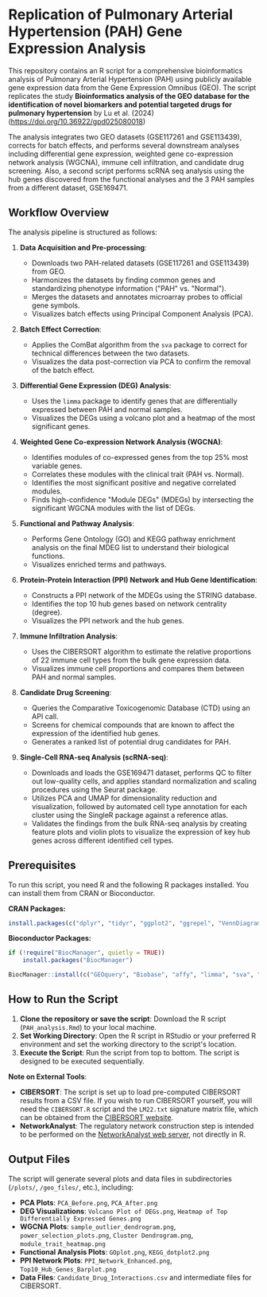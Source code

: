 # Replication of Pulmonary Arterial Hypertension (PAH) Gene Expression Analysis

This repository contains an R script for a comprehensive bioinformatics analysis of Pulmonary Arterial Hypertension (PAH) using publicly available gene expression data from the Gene Expression Omnibus (GEO). The script replicates the study **Bioinformatics analysis of the GEO database for the identification of novel biomarkers and potential targeted drugs for pulmonary hypertension** by Lu et al. (2024) (https://doi.org/10.36922/gpd025080018)

The analysis integrates two GEO datasets (GSE117261 and GSE113439), corrects for batch effects, and performs several downstream analyses including differential gene expression, weighted gene co-expression network analysis (WGCNA), immune cell infiltration, and candidate drug screening. Also, a second script performs scRNA seq analysis using the hub genes discovered from the functional analyses and the 3 PAH samples from a different dataset, GSE169471.

## Workflow Overview

The analysis pipeline is structured as follows:

1.  **Data Acquisition and Pre-processing**:
    *   Downloads two PAH-related datasets (GSE117261 and GSE113439) from GEO.
    *   Harmonizes the datasets by finding common genes and standardizing phenotype information ("PAH" vs. "Normal").
    *   Merges the datasets and annotates microarray probes to official gene symbols.
    *   Visualizes batch effects using Principal Component Analysis (PCA).

2.  **Batch Effect Correction**:
    *   Applies the ComBat algorithm from the `sva` package to correct for technical differences between the two datasets.
    *   Visualizes the data post-correction via PCA to confirm the removal of the batch effect.

3.  **Differential Gene Expression (DEG) Analysis**:
    *   Uses the `limma` package to identify genes that are differentially expressed between PAH and normal samples.
    *   Visualizes the DEGs using a volcano plot and a heatmap of the most significant genes.

4.  **Weighted Gene Co-expression Network Analysis (WGCNA)**:
    *   Identifies modules of co-expressed genes from the top 25% most variable genes.
    *   Correlates these modules with the clinical trait (PAH vs. Normal).
    *   Identifies the most significant positive and negative correlated modules.
    *   Finds high-confidence "Module DEGs" (MDEGs) by intersecting the significant WGCNA modules with the list of DEGs.

5.  **Functional and Pathway Analysis**:
    *   Performs Gene Ontology (GO) and KEGG pathway enrichment analysis on the final MDEG list to understand their biological functions.
    *   Visualizes enriched terms and pathways.

6.  **Protein-Protein Interaction (PPI) Network and Hub Gene Identification**:
    *   Constructs a PPI network of the MDEGs using the STRING database.
    *   Identifies the top 10 hub genes based on network centrality (degree).
    *   Visualizes the PPI network and the hub genes.

7.  **Immune Infiltration Analysis**:
    *   Uses the CIBERSORT algorithm to estimate the relative proportions of 22 immune cell types from the bulk gene expression data.
    *   Visualizes immune cell proportions and compares them between PAH and normal samples.

8.  **Candidate Drug Screening**:
    *   Queries the Comparative Toxicogenomic Database (CTD) using an API call.
    *   Screens for chemical compounds that are known to affect the expression of the identified hub genes.
    *   Generates a ranked list of potential drug candidates for PAH.

9. **Single-Cell RNA-seq Analysis (scRNA-seq)**:

   * Downloads and loads the GSE169471 dataset, performs QC to filter out low-quality cells, and applies standard normalization and scaling procedures using the Seurat package.  
   * Utilizes PCA and UMAP for dimensionality reduction and visualization, followed by automated cell type annotation for each cluster using the SingleR package against a reference atlas.  
   * Validates the findings from the bulk RNA-seq analysis by creating feature plots and violin plots to visualize the expression of key hub genes across different identified cell types.  


## Prerequisites

To run this script, you need R and the following R packages installed. You can install them from CRAN or Bioconductor.

**CRAN Packages:**
```R
install.packages(c("dplyr", "tidyr", "ggplot2", "ggrepel", "VennDiagram", "ggvenn", "conflicted", "httr", "jsonlite", "pheatmap", "corrplot", "vioplot", "ggpubr"))
```

**Bioconductor Packages:**
```R
if (!require("BiocManager", quietly = TRUE))
    install.packages("BiocManager")

BiocManager::install(c("GEOquery", "Biobase", "affy", "limma", "sva", "ComplexHeatmap", "circlize", "clusterProfiler", "enrichplot", "org.Hs.eg.db", "hugene10sttranscriptcluster.db", "STRINGdb", "igraph", "ggraph", "WGCNA"))
```

## How to Run the Script

1.  **Clone the repository or save the script**: Download the R script (`PAH_analysis.Rmd`) to your local machine.
2.  **Set Working Directory**: Open the R script in RStudio or your preferred R environment and set the working directory to the script's location.
3.  **Execute the Script**: Run the script from top to bottom. The script is designed to be executed sequentially.

**Note on External Tools**:
*   **CIBERSORT**: The script is set up to load pre-computed CIBERSORT results from a CSV file. If you wish to run CIBERSORT yourself, you will need the `CIBERSORT.R` script and the `LM22.txt` signature matrix file, which can be obtained from the [CIBERSORT website](https://cibersort.stanford.edu/).
*   **NetworkAnalyst**: The regulatory network construction step is intended to be performed on the [NetworkAnalyst web server](https://www.networkanalyst.ca/), not directly in R.

## Output Files

The script will generate several plots and data files in subdirectories (`/plots/`, `/geo_files/`, etc.), including:

*   **PCA Plots**: `PCA_Before.png`, `PCA_After.png`
*   **DEG Visualizations**: `Volcano Plot of DEGs.png`, `Heatmap of Top Differentially Expressed Genes.png`
*   **WGCNA Plots**: `sample_outlier_dendrogram.png`, `power_selection_plots.png`, `Cluster Dendrogram.png`, `module_trait_heatmap.png`
*   **Functional Analysis Plots**: `GOplot.png`, `KEGG_dotplot2.png`
*   **PPI Network Plots**: `PPI_Network_Enhanced.png`, `Top10_Hub_Genes_Barplot.png`
*   **Data Files**: `Candidate_Drug_Interactions.csv` and intermediate files for CIBERSORT.
